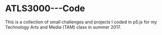 # ATLS3000---Code

This is a collection of small challenges and projects I coded in p5.js for my Technology Arts and Media (TAM) class in summer 2017.